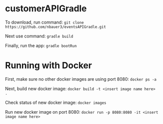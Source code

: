 # customerAPIGradle

To download, run command: `git clone https://github.com/nbauer3/eventsAPIGradle.git`

Next use command: `gradle build`

Finally, run the app: `gradle bootRun`

# Running with Docker

First, make sure no other docker images are using port 8080: `docker ps -a`

Next, build new docker image: `docker build -t <insert image name here> .`

Check status of new docker image: `docker images`

Run new docker image on port 8080: `docker run -p 8080:8080 -it <insert image name here>`
